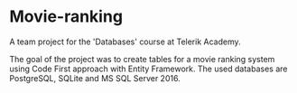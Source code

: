 # Movie-ranking
A team project for the 'Databases' course at Telerik Academy.

The goal of the project was to create tables for a movie ranking system using Code First approach with Entity Framework. The used databases are PostgreSQL, SQLite and MS SQL Server 2016.
